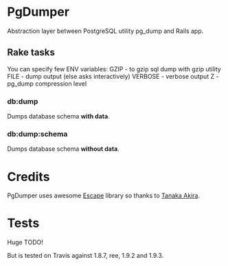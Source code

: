 # PgDumper

Abstraction layer between PostgreSQL utility pg_dump and Rails app.

## Rake tasks
You can specify few ENV variables:
GZIP - to gzip sql dump with gzip utility
FILE - dump output (else asks interactively)
VERBOSE - verbose output
Z - pg_dump compression level

### db:dump
Dumps database schema **with data**.

### db:dump:schema
Dumps database schema **without data**.

# Credits
PgDumper uses awesome [Escape](https://github.com/akr/escape) library so thanks to [Tanaka Akira](https://github.com/akr).

# Tests

Huge TODO!

But is tested on Travis against 1.8.7, ree, 1.9.2 and 1.9.3.
